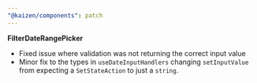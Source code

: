 ```yaml
---
"@kaizen/components": patch
---
```


**FilterDateRangePicker**
- Fixed issue where validation was not returning the correct input value
- Minor fix to the types in `useDateInputHandlers` changing `setInputValue` from expecting a `SetStateAction` to just a `string`.
